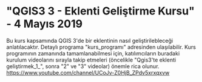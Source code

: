 # "QGIS3 3 - Eklenti Geliştirme Kursu" - 4 Mayıs 2019

Bu kurs kapsamında QGIS 3'de bir eklentinin nasıl geliştirilebleceği anlatılacaktır. Detaylı programa "kurs_programı" adresinden ulaşılabilir. Kurs programının zamanında tamamlanabilmesi için, katılımcıların buradaki kurulum videolarını sırayla takip etmeleri (öncelikle "Qgis3'te eklenti geliştirmek_1_", sonra "2" ve "3" videolar) önemle rica olunur. 
https://www.youtube.com/channel/UCoJv-Z0HjB_ZPdv5xrxqxvw

